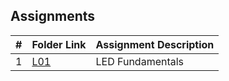 ## Assignments

|  #  | Folder Link | Assignment Description |
| :-: | ----------- | ---------------------- |
|  1  | [L01](./L01/) | LED Fundamentals  |
